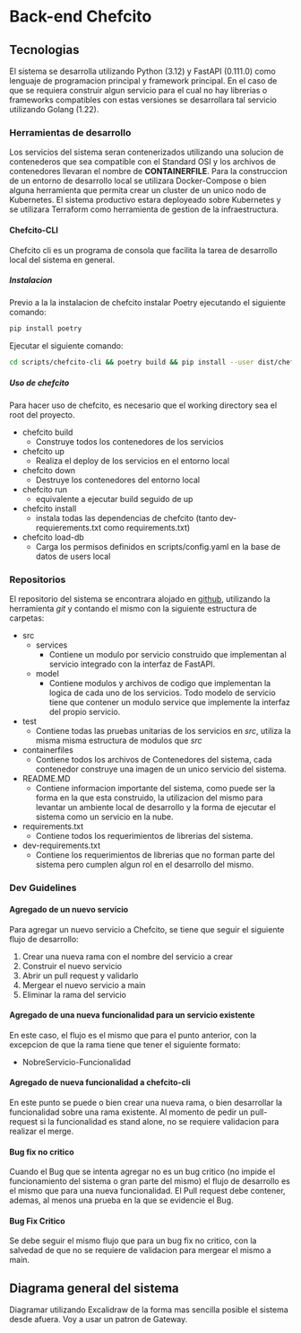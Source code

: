 # Back-end Chefcito 

## Tecnologias

El sistema se desarrolla utilizando Python (3.12) y FastAPI (0.111.0) como lenguaje 
de programacion principal y framework principal. En el caso de que se requiera construir
algun servicio para el cual no hay librerias o frameworks compatibles con estas versiones
se desarrollara tal servicio utilizando Golang (1.22).

### Herramientas de desarrollo

Los servicios del sistema seran contenerizados utilizando una solucion de contenederos que
sea compatible con el Standard OSI y los archivos de contenedores llevaran el nombre de
**CONTAINERFILE**.
Para la construccion de un entorno de desarrollo local se utilizara Docker-Compose o bien
alguna herramienta que permita crear un cluster de un unico nodo de Kubernetes. El sistema
productivo estara deployeado sobre Kubernetes y se utilizara Terraform como herramienta
de gestion de la infraestructura.

#### Chefcito-CLI

Chefcito cli es un programa de consola que facilita la tarea de desarrollo local del sistema en general. 

##### Instalacion
Previo a la la instalacion de chefcito instalar Poetry ejecutando el siguiente comando:

```bash
pip install poetry
```

Ejecutar el siguiente comando:

```bash
cd scripts/chefcito-cli && poetry build && pip install --user dist/chefcito_cli-0.1.0-py3-none-any.whl
```

##### Uso de chefcito

Para hacer uso de chefcito, es necesario que el working directory sea el root del proyecto.

- chefcito build
    - Construye todos los contenedores de los servicios
- chefcito up
    - Realiza el deploy de los servicios en el entorno local
- chefcito down
    - Destruye los contenedores del entorno local
- chefcito run
    - equivalente a ejecutar build seguido de up
- chefcito install
    - instala todas las dependencias de chefcito (tanto dev-requierements.txt como requirements.txt)
 - chefcito load-db
    - Carga los permisos definidos en scripts/config.yaml en la base de datos de users local

### Repositorios

El repositorio del sistema se encontrara alojado en [github](github.com), utilizando la herramienta
*git* y contando el mismo con la siguiente estructura de carpetas:

- src
    - services
        - Contiene un modulo por servicio construido que implementan al servicio integrado con la interfaz de FastAPI.
    - model
        - Contiene modulos y archivos de codigo que implementan la logica de cada uno de los servicios. Todo modelo de servicio tiene que contener
          un modulo service que implemente la interfaz del propio servicio.
- test
    - Contiene todas las pruebas unitarias de los servicios en *src*, utiliza la misma misma estructura de modulos que *src*
- containerfiles
    - Contiene todos los archivos de Contenedores del sistema, cada contenedor construye una imagen de un unico servicio del 
    sistema.
- README.MD
    - Contiene informacion importante del sistema, como puede ser la forma en la que esta construido, la utilizacion del mismo para levantar
    un ambiente local de desarrollo y la forma de ejecutar el sistema como un servicio en la nube.
- requirements.txt
    - Contiene todos los requerimientos de librerias del sistema.
- dev-requirements.txt
    - Contiene los requerimientos de librerias que no forman parte del sistema pero cumplen algun rol en el desarrollo del mismo.

### Dev Guidelines

#### Agregado de un nuevo servicio

Para agregar un nuevo servicio a Chefcito, se tiene que seguir el siguiente flujo de desarrollo:

1. Crear una nueva rama con el nombre del servicio a crear
2. Construir el nuevo servicio
3. Abrir un pull request y validarlo
4. Mergear el nuevo servicio a main
5. Eliminar la rama del servicio

#### Agregado de una nueva funcionalidad para un servicio existente

En este caso, el flujo es el mismo que para el punto anterior, con la excepcion de que la rama tiene que tener el siguiente formato:

- NobreServicio-Funcionalidad

#### Agregado de nueva funcionalidad a chefcito-cli

En este punto se puede o bien crear una nueva rama, o bien desarrollar la funcionalidad sobre una rama existente. Al momento de pedir un pull-request si la funcionalidad es stand alone, no se requiere validacion para realizar el merge.

#### Bug fix no critico

Cuando el Bug que se intenta agregar no es un bug critico (no impide el funcionamiento del sistema o gran parte del mismo) el flujo de desarrollo es el mismo que para una nueva funcionalidad. El Pull request debe contener, ademas, al menos una prueba en la que se evidencie el Bug.

#### Bug Fix Critico

Se debe seguir el mismo flujo que para un bug fix no critico, con la salvedad de que no se requiere de validacion para mergear el mismo a main.


## Diagrama general del sistema

Diagramar utilizando Excalidraw de la forma mas sencilla posible el sistema desde
afuera. Voy a usar un patron de Gateway.
